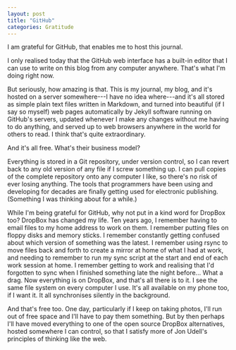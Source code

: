 ```yaml
---
layout: post
title: "GitHub"
categories: Gratitude
---
```


I am grateful for GitHub, that enables me to host this journal.

I only realised today that the GitHub web interface has a built-in editor that I can use to write on this blog from any computer anywhere. That's what I'm doing right now.

But seriously, how amazing is that. This is my journal, my blog, and it's hosted on a server somewhere---I have no idea where---and it's all stored as simple plain text files written in Markdown, and turned into beautiful (if I say so myself) web pages automatically by Jekyll software running on GitHub's servers, updated whenever I make any changes without me having to do anything, and served up to web browsers anywhere in the world for others to read. I think that's quite extraordinary.

And it's all free. What's their business model?

Everything is stored in a Git repository, under version control, so I can revert back to any old version of any file if I screw something up. I can pull copies of the complete repository onto any computer I like, so there's no risk of ever losing anything. The tools that programmers have been using and developing for decades are finally getting used for electronic publishing. (Something I was thinking about for a while.)

While I'm being grateful for GitHub, why not put in a kind word for DropBox too? DropBox has changed my life. Ten years ago, I remember having to email files to my home address to work on them. I remember putting files on floppy disks and memory sticks. I remember constantly getting confused about which version of something was the latest. I remember using rsync to move files back and forth to create a mirror at home of what I had at work, and needing to remember to run my sync script at the start and end of each work session at home. I remember getting to work and realising that I'd forgotten to sync when I finished something late the night before... What a drag. Now everything is on DropBox, and that's all there is to it. I see the same file system on every computer I use. It's all available on my phone too, if I want it. It all synchronises silently in the background.

And that's free too. One day, particularly if I keep on taking photos, I'll run out of free space and I'll have to pay them something. But by then perhaps I'll have moved everything to one of the open source DropBox alternatives, hosted somewhere I can control, so that I satisfy more of Jon Udell's principles of thinking like the web.
